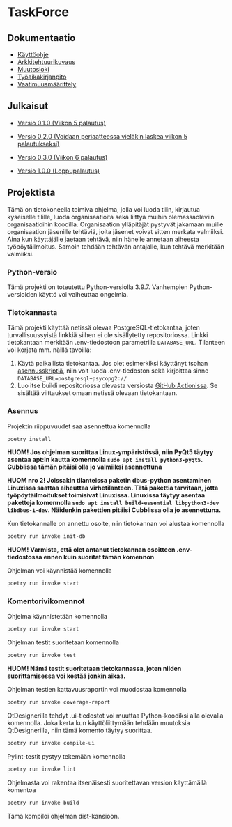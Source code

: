 # TaskForce

## Dokumentaatio

- [Käyttöohje](/dokumentaatio/kayttoohje.md)
- [Arkkitehtuurikuvaus](https://github.com/sonicsasha/taskforce/blob/master/dokumentaatio/arkkitehtuuri.md)
- [Muutosloki](https://github.com/sonicsasha/taskforce/blob/master/dokumentaatio/changelog.md)
- [Työaikakirjanpito](https://github.com/sonicsasha/taskforce/blob/master/dokumentaatio/tyoaikakirjanpito.md)
- [Vaatimuusmäärittely](https://github.com/sonicsasha/taskforce/blob/master/dokumentaatio/vaatimuusmaarittely.md)

## Julkaisut

- [Versio 0.1.0 (Viikon 5 palautus)](https://github.com/sonicsasha/taskforce/releases/tag/viikko5)

- [Versio 0.2.0 (Voidaan periaatteessa vieläkin laskea viikon 5 palautukseksi)](https://github.com/sonicsasha/taskforce/releases/tag/viikko5-v.0.2.0)

- [Versio 0.3.0 (Viikon 6 palautus)](https://github.com/sonicsasha/taskforce/releases/tag/viikko6)

- [Versio 1.0.0 (Loppupalautus)](https://github.com/sonicsasha/taskforce/releases/tag/viikko7)

## Projektista

Tämä on tietokoneella toimiva ohjelma, jolla voi luoda tilin, kirjautua kyseiselle tilille, luoda organisaatioita sekä liittyä muihin olemassaoleviin organisaatioihin koodilla. Organisaation ylläpitäjät pystyvät jakamaan muille organisaation jäsenille tehtäviä, joita jäsenet voivat sitten merkata valmiiksi. Aina kun käyttäjälle jaetaan tehtävä, niin hänelle annetaan aiheesta työpöytäilmoitus. Samoin tehdään tehtävän antajalle, kun tehtävä merkitään valmiiksi.

### Python-versio

Tämä projekti on toteutettu Python-versiolla 3.9.7. Vanhempien Python-versioiden käyttö voi vaiheuttaa ongelmia.

### Tietokannasta

Tämä projekti käyttää netissä olevaa PostgreSQL-tietokantaa, joten turvallisuussyistä linkkiä siihen ei ole sisällytetty repositoriossa. Linkki tietokantaan merkitään .env-tiedostoon parametrilla `DATABASE_URL`. Tilanteen voi korjata mm. näillä tavoilla:

1. Käytä paikallista tietokantaa. Jos olet esimerkiksi käyttänyt tsohan [asennusskriptiä](https://github.com/hy-tsoha/local-pg), niin voit luoda .env-tiedoston sekä kirjoittaa sinne `DATABASE_URL=postgresql+psycopg2://`
2. Luo itse buildi repositoriossa olevasta versiosta [GitHub Actionissa](https://github.com/sonicsasha/taskforce/actions/workflows/build.yml). Se sisältää viittaukset omaan netissä olevaan tietokantaan.

### Asennus

Projektin riippuvuudet saa asennettua komennolla
```bash
poetry install
```
**HUOM! Jos ohjelman suorittaa Linux-ympäristössä, niin PyQt5 täytyy asentaa apt:in kautta komennolla `sudo apt install python3-pyqt5`. Cubblissa tämän pitäisi olla jo valmiiksi asennettuna**

**HUOM nro 2! Joissakin tilanteissa paketin dbus-python asentaminen Linuxissa saattaa aiheuttaa virhetilanteen. Tätä pakettia tarvitaan, jotta työpöytäilmoitukset toimisivat Linuxissa. Linuxissa täytyy asentaa paketteja komennolla
`sudo apt install build-essential libpython3-dev libdbus-1-dev`. Näidenkin pakettien pitäisi Cubblissa olla jo asennettuna.**

Kun tietokannalle on annettu osoite, niin tietokannan voi alustaa komennolla
```bash
poetry run invoke init-db
```

**HUOM! Varmista, että olet antanut tietokannan osoitteen .env-tiedostossa ennen kuin suoritat tämän komennon**

Ohjelman voi käynnistää komennolla
```bash
poetry run invoke start
```

### Komentorivikomennot
Ohjelma käynnistetään komennolla
```bash
poetry run invoke start
```

Ohjelman testit suoritetaan komennolla
```bash
poetry run invoke test
```

**HUOM! Nämä testit suoritetaan tietokannassa, joten niiden suorittamisessa voi kestää jonkin aikaa.**

Ohjelman testien kattavuusraportin voi muodostaa komennolla

```bash
poetry run invoke coverage-report
```

QtDesignerilla tehdyt .ui-tiedostot voi muuttaa Python-koodiksi alla olevalla komennolla. Joka kerta kun käyttöliittymään tehdään muutoksia QtDesignerilla, niin tämä komento täytyy suorittaa.
```bash
poetry run invoke compile-ui
```

Pylint-testit pystyy tekemään komennolla
```bash
poetry run invoke lint
```

Ohjelmasta voi rakentaa itsenäisesti suoritettavan version käyttämällä komentoa
```bash
poetry run invoke build
```
Tämä kompiloi ohjelman dist-kansioon.
